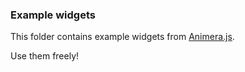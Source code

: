 ### Example widgets

This folder contains example widgets from [Animera.js](https://github.com/op-en/animera.js).

Use them freely!

<!-- Note: These are manually synced with the animera.js repo for simplicity -->
